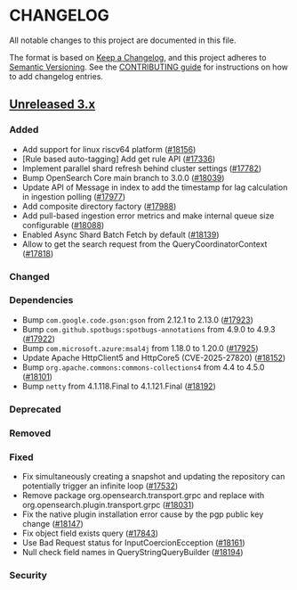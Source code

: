 # CHANGELOG
All notable changes to this project are documented in this file.

The format is based on [Keep a Changelog](https://keepachangelog.com/en/1.0.0/), and this project adheres to [Semantic Versioning](https://semver.org/spec/v2.0.0.html). See the [CONTRIBUTING guide](./CONTRIBUTING.md#Changelog) for instructions on how to add changelog entries.

## [Unreleased 3.x]
### Added
- Add support for linux riscv64 platform ([#18156](https://github.com/opensearch-project/OpenSearch/pull/18156))
- [Rule based auto-tagging] Add get rule API ([#17336](https://github.com/opensearch-project/OpenSearch/pull/17336))
- Implement parallel shard refresh behind cluster settings ([#17782](https://github.com/opensearch-project/OpenSearch/pull/17782))
- Bump OpenSearch Core main branch to 3.0.0 ([#18039](https://github.com/opensearch-project/OpenSearch/pull/18039))
- Update API of Message in index to add the timestamp for lag calculation in ingestion polling ([#17977](https://github.com/opensearch-project/OpenSearch/pull/17977/))
- Add composite directory factory ([#17988](https://github.com/opensearch-project/OpenSearch/pull/17988))
- Add pull-based ingestion error metrics and make internal queue size configurable ([#18088](https://github.com/opensearch-project/OpenSearch/pull/18088))
- Enabled Async Shard Batch Fetch by default ([#18139](https://github.com/opensearch-project/OpenSearch/pull/18139))
- Allow to get the search request from the QueryCoordinatorContext ([#17818](https://github.com/opensearch-project/OpenSearch/pull/17818))

### Changed

### Dependencies
- Bump `com.google.code.gson:gson` from 2.12.1 to 2.13.0 ([#17923](https://github.com/opensearch-project/OpenSearch/pull/17923))
- Bump `com.github.spotbugs:spotbugs-annotations` from 4.9.0 to 4.9.3 ([#17922](https://github.com/opensearch-project/OpenSearch/pull/17922))
- Bump `com.microsoft.azure:msal4j` from 1.18.0 to 1.20.0 ([#17925](https://github.com/opensearch-project/OpenSearch/pull/17925))
- Update Apache HttpClient5 and HttpCore5 (CVE-2025-27820) ([#18152](https://github.com/opensearch-project/OpenSearch/pull/18152))
- Bump `org.apache.commons:commons-collections4` from 4.4 to 4.5.0 ([#18101](https://github.com/opensearch-project/OpenSearch/pull/18101))
- Bump `netty` from 4.1.118.Final to 4.1.121.Final ([#18192](https://github.com/opensearch-project/OpenSearch/pull/18192))

### Deprecated

### Removed

### Fixed
- Fix simultaneously creating a snapshot and updating the repository can potentially trigger an infinite loop ([#17532](https://github.com/opensearch-project/OpenSearch/pull/17532))
- Remove package org.opensearch.transport.grpc and replace with org.opensearch.plugin.transport.grpc ([#18031](https://github.com/opensearch-project/OpenSearch/pull/18031))
- Fix the native plugin installation error cause by the pgp public key change ([#18147](https://github.com/opensearch-project/OpenSearch/pull/18147))
- Fix object field exists query ([#17843](https://github.com/opensearch-project/OpenSearch/pull/17843))
- Use Bad Request status for InputCoercionEcception ([#18161](https://github.com/opensearch-project/OpenSearch/pull/18161))
- Null check field names in QueryStringQueryBuilder ([#18194](https://github.com/opensearch-project/OpenSearch/pull/18194))

### Security

[Unreleased 3.x]: https://github.com/opensearch-project/OpenSearch/compare/3.0...main
